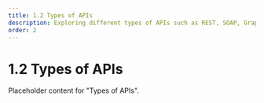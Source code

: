 ```yaml
---
title: 1.2 Types of APIs
description: Exploring different types of APIs such as REST, SOAP, GraphQL, and gRPC.
order: 2
---
```


# 1.2 Types of APIs

Placeholder content for "Types of APIs".
